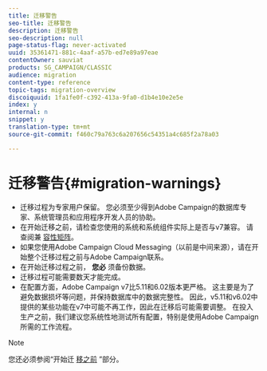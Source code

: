 ```yaml
---
title: 迁移警告
seo-title: 迁移警告
description: 迁移警告
seo-description: null
page-status-flag: never-activated
uuid: 35361471-881c-4aaf-a57b-ed7e89a97eae
contentOwner: sauviat
products: SG_CAMPAIGN/CLASSIC
audience: migration
content-type: reference
topic-tags: migration-overview
discoiquuid: 1fa1fe0f-c392-413a-9fa0-d1b4e10e2e5e
index: y
internal: n
snippet: y
translation-type: tm+mt
source-git-commit: f460c79a763c6a207656c54351a4c685f2a78a03

---
```



# 迁移警告{#migration-warnings}

* 迁移过程为专家用户保留。 您必须至少得到Adobe Campaign的数据库专家、系统管理员和应用程序开发人员的协助。
* 在开始迁移之前，请检查您使用的系统和系统组件实际上是否与v7兼容。 请查阅兼 [容性矩阵](https://helpx.adobe.com/campaign/kb/compatibility-matrix.html)。
* 如果您使用Adobe Campaign Cloud Messaging（以前是中间来源），请在开始整个迁移过程之前与Adobe Campaign联系。
* 在开始迁移过程之前， **您必** 须备份数据。
* 迁移过程可能需要数天才能完成。
* 在配置方面，Adobe Campaign v7比5.11和6.02版本更严格。 这主要是为了避免数据损坏等问题，并保持数据库中的数据完整性。 因此，v5.11和v6.02中提供的某些功能在v7中可能不再工作，因此在迁移后可能需要调整。 在投入生产之前，我们建议您系统性地测试所有配置，特别是使用Adobe Campaign所需的工作流程。

>[!NOTE]
>
>您还必须参阅“开始迁 [移之前](../../migration/using/before-starting-migration.md) ”部分。

